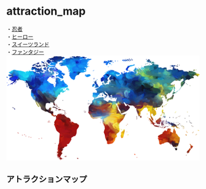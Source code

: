 # attraction_map
・[忍者](https://pixabay.com/ja/photos/?q=ninja&hp=&image_type=all&order=&cat=&min_width=&min_height=)  
・[ヒーロー](https://pixabay.com/ja/photos/?q=hero&hp=&image_type=all&order=popular&cat=&min_width=&min_height=)  
・[スイーツランド](https://pixabay.com/ja/photos/?q=sweets&hp=&image_type=all&order=popular&cat=&min_width=&min_height=)  
・[ファンタジー](https://pixabay.com/ja/photos/?q=fantasy&hp=&image_type=all&order=&cat=&min_width=&min_height=)  
![アトラクション](colorful-1974699_1920.png)
## アトラクションマップ
